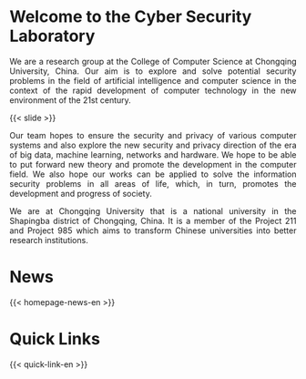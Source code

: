 # Welcome to the Cyber Security Laboratory

<p style="text-align:justify">
We are a research group at the College of Computer Science at Chongqing University, China. Our aim is to explore and solve potential security problems in the field of artificial intelligence and computer science in the context of the rapid development of computer technology in the new environment of the 21st century.
</p>

{{< slide >}}

<p style="text-align:justify">
Our team hopes to ensure the security and privacy of various computer systems and also explore the new security and privacy direction of the era of big data, machine learning, networks and hardware. We hope to be able to put forward new theory and promote the development in the computer field. We also hope our works can be applied to solve the information security problems in all areas of life, which, in turn, promotes the development and progress of society.
</p>

<p style="text-align:justify">
We are at Chongqing University that is a national university in the Shapingba district of Chongqing, China. It is a member of the Project 211 and Project 985 which aims to transform Chinese universities into better research institutions.
</p>

# News

{{< homepage-news-en >}}

# Quick Links

{{< quick-link-en >}}

